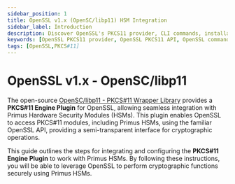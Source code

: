 ```yaml
---
sidebar_position: 1
title: OpenSSL v1.x (OpenSC/libp11) HSM Integration
sidebar_label: Introduction
description: Discover OpenSSL's PKCS11 provider, CLI commands, installation tips, and troubleshooting. Integrate seamlessly with HSM for enhanced security.
keywords: [OpenSSL PKCS11 provider, OpenSSL PKCS11 API, OpenSSL command line utility (CLI), OpenSSL CLI commands, OpenSSL installation guide, OpenSSL installation troubleshooting, OpenSSL troubleshooting tips, OpenSSL certificate management, OpenSSL certificate creation, OpenSSL certificate renewal, OpenSSL configuration file, OpenSSL configuration options, OpenSSL configuration guide, OpenSSL encryption algorithms, OpenSSL decryption methods, OpenSSL digital signatures, OpenSSL SSL/TLS protocols, OpenSSL SSL/TLS configuration, OpenSSL heartbleed vulnerability, OpenSSL security updates]
tags: [OpenSSL,PKCS#11]
---
```


# OpenSSL v1.x - OpenSC/libp11

The open-source [OpenSC/libp11 - PKCS#11 Wrapper Library](https://github.com/OpenSC/libp11) provides a **PKCS#11 Engine Plugin** for OpenSSL, allowing seamless integration with Primus Hardware Security Modules (HSMs). This plugin enables OpenSSL to access PKCS#11 modules, including Primus HSMs, using the familiar OpenSSL API, providing a semi-transparent interface for cryptographic operations.

This guide outlines the steps for integrating and configuring the **PKCS#11 Engine Plugin** to work with Primus HSMs. By following these instructions, you will be able to leverage OpenSSL to perform cryptographic functions securely using Primus HSMs.

